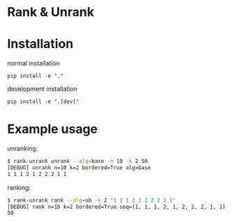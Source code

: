 # Rank & Unrank


# Installation

normal installation
```
pip install -e "."
```

development installation
```
pip install -e ".[dev]"
```


# Example usage

unranking:
```bash
$ rank-unrank unrank --alg=base -n 10 -k 2 50
[DEBUG] unrank n=10 k=2 bordered=True alg=base
1 1 1 2 1 2 2 2 1 1
```

ranking:
```bash
$ rank-unrank rank --alg=ub -k 2 "1 1 1 2 1 2 2 2 1 1"
[DEBUG] rank n=10 k=2 bordered=True seq=(1, 1, 1, 2, 1, 2, 2, 2, 1, 1) alg=ub
50
```
